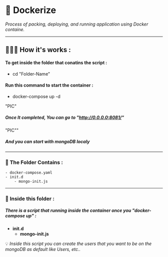 # 🚧 Dockerize
*Process of packing, deploying, and running application using Docker containe.*

-----
## 👨🏻‍💻 **How it's works :** 

#### To get inside the folder that conatins the script :
- cd "Folder-Name"
#### Run this command to start the container :
- docker-compose up -d

"PIC"

##### Once It completed, You can go to "http://0.0.0.0:8081/"

"PIC""

##### And you can start with mongoDB localy

----

### 🎏 **The Folder Contains :**
```
- docker-compose.yaml
- init.d
    - mongo-init.js
```
------

### 🤖 **Inside this folder :**

##### **There is a script that running inside the container once you "docker-compose up" :**
- **init.d**
    - **mongo-init.js**


💡 *Inside this script you can create the users that you want to be on the mongoDB as default like Users, etc..*


